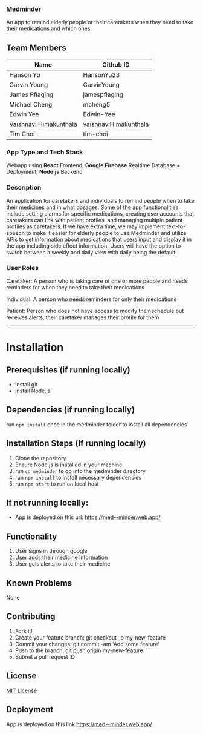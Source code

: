 ### Medminder

An app to remind elderly people or their caretakers when they need to take their medications and which ones.

## Team Members
| Name        | Github ID   |
| ----------- | ----------- |
| Hanson Yu   | HansonYu23  |
| Garvin Young | GarvinYoung  |
| James Pflaging  | jamespflaging  |
| Michael Cheng  | mcheng5  |
| Edwin Yee  | Edwin-Yee  |
| Vaishnavi Himakunthala | vaishnaviHimakunthala |
| Tim Choi | tim-choi |

### App Type and Tech Stack

Webapp using **React** Frontend, **Google Firebase** Realtime Database + Deployment, **Node.js** Backend

### Description

An application for caretakers and individuals to remind people when to take their medicines and in what dosages. Some of the app functionalities include setting alarms for specific medications, creating user accounts that caretakers can link with patient profiles, and managing multiple patient profiles as caretakers. If we have extra time, we may implement text-to-speech to make it easier for elderly people to use Medminder and utilize APIs to get information about medications that users input and display it in the app including side effect information. Users will have the option to switch between a weekly and daily view with daily being the default.

### User Roles

Caretaker: A person who is taking care of one or more people and needs reminders for when they need to take their medications

Individual: A person who needs reminders for only their medications

Patient: Person who does not have access to modify their schedule but receives alerts, their caretaker manages their profile for them

---------------------------------------------------------------------------------------------------------------------------------------------

# Installation
## Prerequisites (if running locally)
* install git
* install Node.js

## Dependencies (if running locally)
run `npm install` once in the medminder folder to install all dependencies

## Installation Steps (If running locally)
1. Clone the repository
3. Ensure Node.js is installed in your machine
4. run `cd medminder` to go into the medminder directory
5. run `npm install` to install necessary dependencies
6. run `npm start` to run on local host

## If not running locally:
* App is deployed on this url: https://med--minder.web.app/

## Functionality
1. User signs in through google
2. User adds their medicine information
3. User gets alerts to take their medicine

## Known Problems
None

## Contributing
1. Fork it!
2. Create your feature branch: git checkout -b my-new-feature
3. Commit your changes: git commit -am 'Add some feature'
4. Push to the branch: git push origin my-new-feature
5. Submit a pull request :D
   
## License
[MIT License](https://github.com/ucsb-cs148-w24/project-pj13-medminder?tab=MIT-1-ov-file)

## Deployment
App is deployed on this link https://med--minder.web.app/


